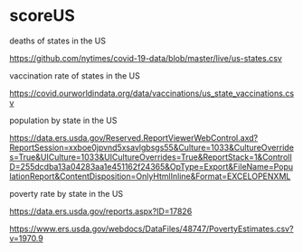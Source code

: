 # scoreUS
deaths of states in the US

https://github.com/nytimes/covid-19-data/blob/master/live/us-states.csv

vaccination rate of states in the US

https://covid.ourworldindata.org/data/vaccinations/us_state_vaccinations.csv

population by state in the US

https://data.ers.usda.gov/Reserved.ReportViewerWebControl.axd?ReportSession=xxboe0jpvnd5xsavlgbsgs55&Culture=1033&CultureOverrides=True&UICulture=1033&UICultureOverrides=True&ReportStack=1&ControlID=255dcdba13a04283aa1e451162f24365&OpType=Export&FileName=PopulationReport&ContentDisposition=OnlyHtmlInline&Format=EXCELOPENXML

poverty rate by state in the US

https://data.ers.usda.gov/reports.aspx?ID=17826

https://www.ers.usda.gov/webdocs/DataFiles/48747/PovertyEstimates.csv?v=1970.9

